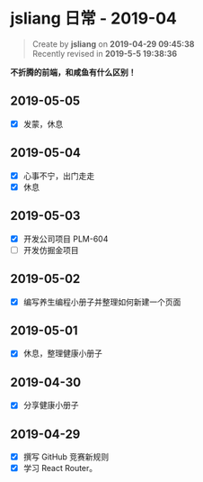 jsliang 日常 - 2019-04
===

> Create by **jsliang** on **2019-04-29 09:45:38**  
> Recently revised in **2019-5-5 19:38:36**

**不折腾的前端，和咸鱼有什么区别！**

## 2019-05-05

* [x] 发蒙，休息

## 2019-05-04

* [x] 心事不宁，出门走走
* [x] 休息

## 2019-05-03

* [x] 开发公司项目 PLM-604
* [ ] 开发仿掘金项目

## 2019-05-02

* [x] 编写养生编程小册子并整理如何新建一个页面

## 2019-05-01

* [x] 休息，整理健康小册子

## 2019-04-30

* [x] 分享健康小册子

## 2019-04-29

* [x] 撰写 GitHub 竞赛新规则
* [x] 学习 React Router。